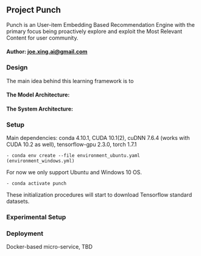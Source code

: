 
## Project Punch

Punch is an User-item Embedding Based Recommendation Engine with the primary focus being proactively explore and
exploit the Most Relevant Content for user community.

#### Author: joe.xing.ai@gmail.com

### Design

The main idea behind this learning framework is to 

#### The Model Architecture:

#### The System Architecture:

### Setup

Main dependencies: conda 4.10.1, CUDA 10.1(2), cuDNN 7.6.4 (works with CUDA 10.2 as well), tensorflow-gpu 2.3.0,
torch 1.7.1

    - conda env create --file environment_ubuntu.yaml (environment_windows.yml)

For now we only support Ubuntu and Windows 10 OS.

    - conda activate punch

These initialization procedures will start to download Tensorflow standard datasets.

### Experimental Setup

### Deployment

Docker-based micro-service, TBD


